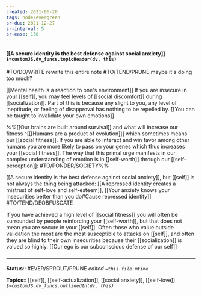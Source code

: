 ```yaml
---
created: 2021-06-20
tags: node/evergreen
sr-due: 2021-12-27
sr-interval: 5
sr-ease: 130
---
```


#### [[A secure identity is the best defense against social anxiety]] `$=customJS.dv_funcs.topicHeader(dv, this)`

#TO/DO/WRITE rewrite this entire note #TO/TEND/PRUNE maybe it's doing too much?

[[Mental health is a reaction to one's environment]]
If you are insecure in your [[self]], you may feel levels of [[social discomfort]] during [[socialization]]. Part of this is because any slight to you, any level of ineptitude, or feeling of disapproval has nothing to be repelled by.
[[You can be taught to invalidate your own emotions]]

%%[[Our brains are built around survival]] and what will increase our fitness
 ^[[[Humans are a product of evolution]]]
which sometimes means our [[social fitness]].
If you are able to interact and win favor among other humans you are more likely to pass on your genes which thus increases your [[social fitness]].
The way that this primal urge manifests in our complex understanding of emotion is in [[self-worth]] through our [[self-perception]]: #TO/PONDER/SOCIETY%% 

 [[A secure identity is the best defense against social anxiety]], but [[self]] is not always the thing being attacked: [[A repressed identity creates a mistrust of self-love and self-esteem]], [[Your anxiety knows your insecurities better than you do#Cause repressed identity]] #TO/TEND/DEOBFUSCATE 

 If you have achieved a high level of [[social fitness]] you will often be surrounded by people reinforcing your [[self-worth]], but that does not mean you are secure in your [[self]].  Often those who value outside validation the most are the most susceptible to attacks on [[self]], and often they are blind to their own insecurities because their [[socialization]] is valued so highly. [[Our ego is our subconscious defense of our self]]


### <hr class="footnote"/>

**Status**:: #EVER/SPROUT/PRUNE 
*edited `=this.file.mtime`*

**Topics**:: [[self]], [[self-actualization]], [[social anxiety]], [[self-love]]
*`$=customJS.dv_funcs.outlinedIn(dv, this)`*
